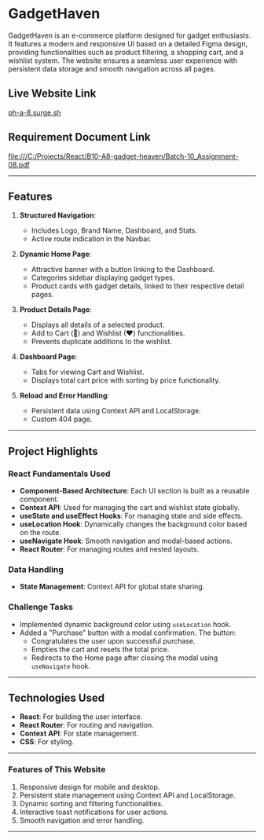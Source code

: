 # GadgetHaven

GadgetHaven is an e-commerce platform designed for gadget enthusiasts. It features a modern and responsive UI based on a detailed Figma design, providing functionalities such as product filtering, a shopping cart, and a wishlist system. The website ensures a seamless user experience with persistent data storage and smooth navigation across all pages.

## Live Website Link
[ph-a-8.surge.sh](#)

## Requirement Document Link
[file:///C:/Projects/React/B10-A8-gadget-heaven/Batch-10_Assignment-08.pdf](#)

---

## Features

1. **Structured Navigation**:
   - Includes Logo, Brand Name, Dashboard, and Stats.
   - Active route indication in the Navbar.

2. **Dynamic Home Page**:
   - Attractive banner with a button linking to the Dashboard.
   - Categories sidebar displaying gadget types.
   - Product cards with gadget details, linked to their respective detail pages.

3. **Product Details Page**:
   - Displays all details of a selected product.
   - Add to Cart (🛒) and Wishlist (❤) functionalities.
   - Prevents duplicate additions to the wishlist.

4. **Dashboard Page**:
   - Tabs for viewing Cart and Wishlist.
   - Displays total cart price with sorting by price functionality.

5. **Reload and Error Handling**:
   - Persistent data using Context API and LocalStorage.
   - Custom 404 page.

---

## Project Highlights

### React Fundamentals Used
- **Component-Based Architecture**: Each UI section is built as a reusable component.
- **Context API**: Used for managing the cart and wishlist state globally.
- **useState and useEffect Hooks**: For managing state and side effects.
- **useLocation Hook**: Dynamically changes the background color based on the route.
- **useNavigate Hook**: Smooth navigation and modal-based actions.
- **React Router**: For managing routes and nested layouts.

### Data Handling
- **State Management**: Context API for global state sharing.

### Challenge Tasks
- Implemented dynamic background color using `useLocation` hook.
- Added a "Purchase" button with a modal confirmation. The button:
  - Congratulates the user upon successful purchase.
  - Empties the cart and resets the total price.
  - Redirects to the Home page after closing the modal using `useNavigate` hook.
---

## Technologies Used
- **React**: For building the user interface.
- **React Router**: For routing and navigation.
- **Context API**: For state management.
- **CSS**: For styling.

---

### Features of This Website
1. Responsive design for mobile and desktop.
2. Persistent state management using Context API and LocalStorage.
3. Dynamic sorting and filtering functionalities.
4. Interactive toast notifications for user actions.
5. Smooth navigation and error handling.

---















